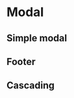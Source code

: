 # Modal

## Simple modal

<ModalProxy title="Example modal" />

## Footer

<ModalWithFooter title="Example modal with footer"/>

## Cascading

<ModalWithInnerModal title="Example with inner modal"/>
